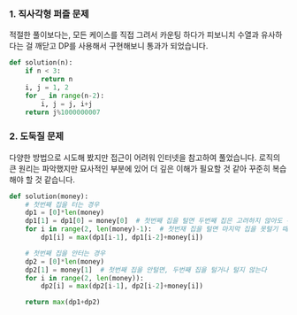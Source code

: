 ### 1. 직사각형 퍼즐 문제

적절한 풀이보다는, 모든 케이스를 직접 그려서 카운팅 하다가 피보니치 수열과 유사하다는 걸 깨닫고 DP를 사용해서 구현해보니 통과가 되었습니다.

```python
def solution(n):
    if n < 3:
        return n
    i, j = 1, 2
    for _ in range(n-2):
        i, j = j, i+j
    return j%1000000007
```

### 2. 도둑질 문제

다양한 방법으로 시도해 봤지만 접근이 어려워 인터넷을 참고하여 풀었습니다. 로직의 큰 원리는 파악했지만 묘사적인 부분에 있어 더 깊은 이해가 필요할 것 같아 꾸준히 복습해야 할 것 같습니다.

```python
def solution(money):
    # 첫번째 집을 터는 경우
    dp1 = [0]*len(money)
    dp1[1] = dp1[0] = money[0]  # 첫번째 집을 털면 두번째 집은 고려하지 않아도 된다
    for i in range(2, len(money)-1):  # 첫번재 집을 털면 마지막 집을 못털기 때문에 -1
        dp1[i] = max(dp1[i-1], dp1[i-2]+money[i])

    # 첫번째 집을 안터는 경우
    dp2 = [0]*len(money)
    dp2[1] = money[1]  # 첫번째 집을 안털면, 두번째 집을 털거나 털지 않는다
    for i in range(2, len(money)):
        dp2[i] = max(dp2[i-1], dp2[i-2]+money[i])

    return max(dp1+dp2)
```
